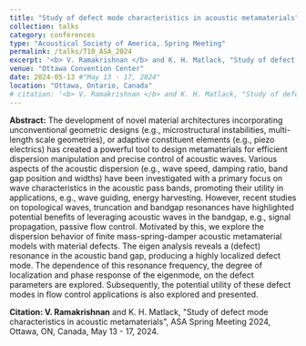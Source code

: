 ```yaml
---
title: "Study of defect mode characteristics in acoustic metamaterials"
collection: talks
category: conferences
type: "Acoustical Society of America, Spring Meeting"
permalink: /talks/T10_ASA_2024
excerpt: '<b> V. Ramakrishnan </b> and K. H. Matlack, "Study of defect mode characteristics in acoustic metamaterials", ASA Spring Meeting 2024.'
venue: "Ottawa Convention Center"
date: 2024-05-13 #"May 13 - 17, 2024"
location: "Ottawa, Ontario, Canada"
# citation: '<b> V. Ramakrishnan </b> and K. H. Matlack, "Study of defect mode characteristics in acoustic metamaterials", ASA Spring Meeting 2024, Ottawa, ON, Canada, May 13 - 17, 2024.'
---
```


**Abstract:** The development of novel material architectures incorporating unconventional geometric designs (e.g., microstructural instabilities, multi-length scale geometries), or adaptive constituent elements (e.g., piezo electrics) has created a powerful tool to design metamaterials for efficient dispersion manipulation and precise control of acoustic waves. Various aspects of the acoustic dispersion (e.g., wave speed, damping ratio, band gap position and widths) have been investigated with a primary focus on wave characteristics in the acoustic pass bands, promoting their utility in applications, e.g., wave guiding, energy harvesting. However, recent studies on topological waves, truncation and bandgap resonances have highlighted potential benefits of leveraging acoustic waves in the bandgap, e.g., signal propagation, passive flow control. Motivated by this, we explore the dispersion behavior of finite mass-spring-damper acoustic metamaterial models with material defects. The eigen analysis reveals a (defect) resonance in the acoustic band gap, producing a highly localized defect mode. The dependence of this resonance frequency, the degree of localization and phase response of the eigenmode, on the defect parameters are explored. Subsequently, the potential utility of these defect modes in flow control applications is also explored and presented.

**Citation: V. Ramakrishnan** and K. H. Matlack, "Study of defect mode characteristics in acoustic metamaterials", ASA Spring Meeting 2024, Ottawa, ON, Canada, May 13 - 17, 2024.
